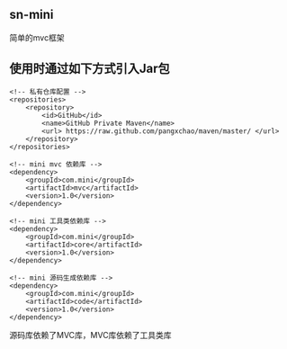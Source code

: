 sn-mini
-------

简单的mvc框架

使用时通过如下方式引入Jar包
---------------

    <!-- 私有仓库配置 --> 
    <repositories> 
        <repository> 
            <id>GitHub</id> 
            <name>GitHub Private Maven</name> 
            <url> https://raw.github.com/pangxchao/maven/master/ </url> 
        </repository> 
    </repositories>

    <!-- mini mvc 依赖库 -->
    <dependency>
        <groupId>com.mini</groupId>
        <artifactId>mvc</artifactId>
        <version>1.0</version>
    </dependency>
    
    <!-- mini 工具类依赖库 -->
    <dependency>
        <groupId>com.mini</groupId>
        <artifactId>core</artifactId>
        <version>1.0</version>
    </dependency>
    
    <!-- mini 源码生成依赖库 -->
    <dependency>
        <groupId>com.mini</groupId>
        <artifactId>code</artifactId>
        <version>1.0</version>
    </dependency>

源码库依赖了MVC库，MVC库依赖了工具类库
